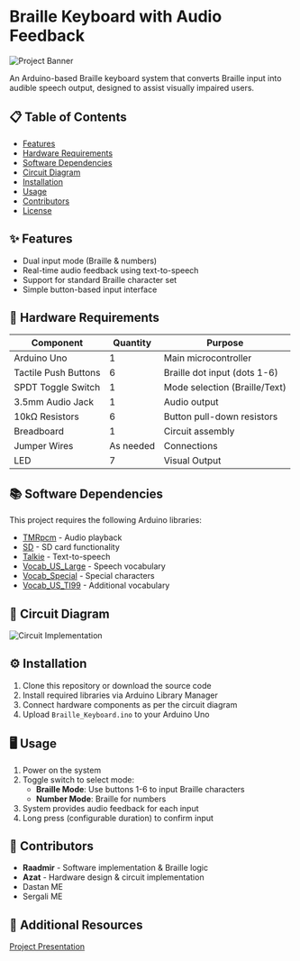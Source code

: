 # Braille Keyboard with Audio Feedback

![Project Banner](https://github.com/user-attachments/assets/c3eb3216-6799-4d83-b8ed-28f241744864)

An Arduino-based Braille keyboard system that converts Braille input into audible speech output, designed to assist visually impaired users.

## 📋 Table of Contents
- [Features](#-features)
- [Hardware Requirements](#-hardware-requirements)
- [Software Dependencies](#-software-dependencies)
- [Circuit Diagram](#-circuit-diagram)
- [Installation](#-installation)
- [Usage](#-usage)
- [Contributors](#-contributors)
- [License](#-license)

## ✨ Features
- Dual input mode (Braille & numbers)
- Real-time audio feedback using text-to-speech
- Support for standard Braille character set
- Simple button-based input interface

## 🔧 Hardware Requirements
| Component | Quantity | Purpose |
|-----------|----------|---------|
| Arduino Uno | 1 | Main microcontroller |
| Tactile Push Buttons | 6 | Braille dot input (dots 1-6) |
| SPDT Toggle Switch | 1 | Mode selection (Braille/Text) |
| 3.5mm Audio Jack | 1 | Audio output |
| 10kΩ Resistors | 6 | Button pull-down resistors |
| Breadboard | 1 | Circuit assembly |
| Jumper Wires | As needed | Connections |
| LED | 7 | Visual Output |

## 📚 Software Dependencies
This project requires the following Arduino libraries:
- [TMRpcm](https://docs.arduino.cc/libraries/tmrpcm/) - Audio playback
- [SD](https://docs.arduino.cc/libraries/sd/) - SD card functionality
- [Talkie](https://docs.arduino.cc/libraries/talkie/) - Text-to-speech
- [Vocab_US_Large](https://github.com/ArminJo/Talkie) - Speech vocabulary
- [Vocab_Special](https://github.com/ArminJo/Talkie) - Special characters
- [Vocab_US_TI99](https://github.com/ArminJo/Talkie) - Additional vocabulary

## 🔌 Circuit Diagram
![Circuit Implementation](https://github.com/user-attachments/assets/c3eb3216-6799-4d83-b8ed-28f241744864)

## ⚙️ Installation
1. Clone this repository or download the source code
2. Install required libraries via Arduino Library Manager
3. Connect hardware components as per the circuit diagram
4. Upload `Braille_Keyboard.ino` to your Arduino Uno

## 🖥️ Usage
1. Power on the system
2. Toggle switch to select mode:
   - **Braille Mode**: Use buttons 1-6 to input Braille characters
   - **Number Mode**: Braille for numbers
3. System provides audio feedback for each input
4. Long press (configurable duration) to confirm input

## 👥 Contributors
- **Raadmir** - Software implementation & Braille logic
- **Azat** - Hardware design & circuit implementation
- Dastan ME
- Sergali ME

## 📖 Additional Resources
[Project Presentation](https://www.canva.com/design/DAGC9wCBmbM/c-X1iLkpuYKiIMLYsMUl0Q/edit)
